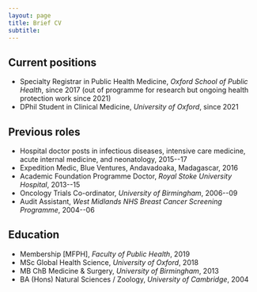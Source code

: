 ```yaml
---
layout: page
title: Brief CV
subtitle: 
---
```


## Current positions

* Specialty Registrar in Public Health Medicine, *Oxford School of Public Health*, since 2017 (out of programme for research but ongoing health protection work since 2021)
* DPhil Student in Clinical Medicine, *University of Oxford*, since 2021 

## Previous roles 

* Hospital doctor posts in infectious diseases, intensive care medicine, acute internal medicine, and neonatology, 2015--17
* Expedition Medic, Blue Ventures, Andavadoaka, Madagascar, 2016
* Academic Foundation Programme Doctor, *Royal Stoke University Hospital*, 2013--15 
* Oncology Trials Co-ordinator, *University of Birmingham*, 2006--09 
* Audit Assistant, *West Midlands NHS Breast Cancer Screening Programme*, 2004--06

## Education 

* Membership [MFPH], *Faculty of Public Health*, 2019
* MSc Global Health Science, *University of Oxford*, 2018
* MB ChB Medicine & Surgery, *University of Birmingham*, 2013
* BA (Hons) Natural Sciences / Zoology, *University of Cambridge*, 2004